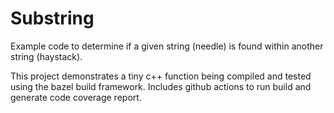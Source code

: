 # Substring

Example code to determine if a given string (needle) is found within
another string (haystack).

This project demonstrates a tiny c++ function being compiled and
tested using the bazel build framework.  Includes github actions to
run build and generate code coverage report.
